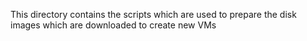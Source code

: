This directory contains the scripts which are used to prepare the disk images which are downloaded to create new VMs